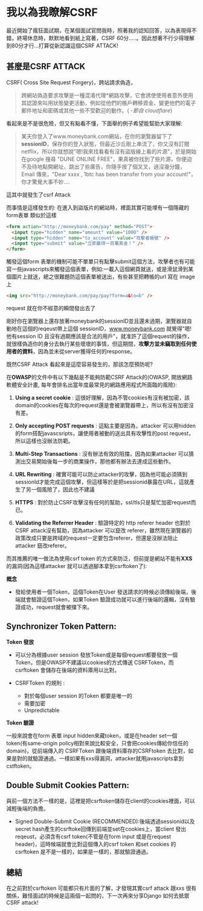 # 我以為我瞭解CSRF
最近開始了瘋狂面試期，在某個面試官問我時，照著我的認知回答，以為表現得不錯，終場休息時，默默地看到紙上寫著，CSRF 60分.....。因此想著不行少得理解到80分才行...打算從新認識這個CSRF ATTACK!

## 甚麼是CSRF ATTACK
 CSRF( Cross Site Request Forgery)，跨站請求偽造，
 > 跨網站偽造要求攻擊是一種混淆代理*網路攻擊，它會誘使使用者意外使用其認證來叫用狀態變更活動，例如從他們的帳戶轉移資金、變更他們的電子郵件地址和密碼或其他一些不受歡迎的動作。( *-節自 cloudflare*)

看起來是不是很危險，但又有點看不懂，下面舉的例子希望能幫助大家理解:

> 某天你登入了www.moneybank.com網站，在你的瀏覽器留下了**sessionID**，保存你的登入狀態，但最近沙丘剛上串流了，你又沒有訂閱netflix，所以你就想說"嗯!我來找看看有沒有盜版線上看的片源"，於是開始在google 搜尋 "DUNE ONLINE FREE"，果真被你找到了些片源，你便迫不及待地點開網址，跳出了些廣告，你隨手按了個叉叉，過沒幾分鐘，Email 傳來，"Dear xxxx , 1btc has been transfer from your account!"，你才驚覺大事不妙....

這其中就發生了csrf Attack

而事情是這樣發生的:
在進入到盜版片的網站時，裡面其實可能埋有一個隱藏的form表單
類似於這樣
```html
<form action="http://moneybank.com/pay" method="POST">
  <input type="hidden" name="amount" value="1000" />
  <input type="hidden" name="to_account" value="攻擊者帳號" />
  <input type="submit" value="立即贏得一百萬美金！" />
</form>
```
觸發這個form 表單的機制可能不單單只有點擊submit這個方法，攻擊者也有可能寫一些javascripts來觸發這個表單，例如:一載入這個網頁就送，或是滑鼠滑到某個圖片上就送，總之很難題防這個表單被送出，有些甚至把轉帳的url 寫在 image 上
```html
<img src="http://moneybank.com/pay/pay?form=a&to=b" />
```
request 就在你不經意的瞬間發出去了

剛好你在瀏覽器上還存放著moneybank的sessionID並且還未過期，瀏覽器就自動地在這個的reqeust帶上這個
sessionID，www.moneybank.com 就覺得"嗯! 他有session ID 且沒有過期應該是合法的用戶"，就准許了這個request的操作，就很樣偽造你的身分去執行某些壞壞的事情，但這期間，**攻擊方並未竊取到任何使用者的資料**，因為並未從server獲得任何的response。

既然CSRF Attack 看起來是這麼容易發生的，那該怎麼預防呢?

在**OWASP**的文件中有以下幾點是不能夠防範CSRF Attack的(OWASP, 開放網路軟體安全計畫, 每年會排名出當年度最常見的網路應用程式所面臨的風險):

1. **Using a secret cookie** : 這很好理解，因為不管cookies有沒有被加密，該domain的cookies在每次的request還是會被瀏覽器帶上，所以有沒有加密沒有差。

2. **Only accepting POST requests** : 這點主要是因為，attacker 可以用hidden的form搭配javascsripts，讓使用者被動的送出具有攻擊性的post request，所以這樣也沒辦法防範。

3. **Multi-Step Transactions** : 沒有辦法有效的阻擋，因為如果attacker 可以猜測出交易開始後每一步的商業操作，那他都有辦法去達成這些動作。

4. **URL Rewriting** : 確實可能可以防止attacker的攻擊，因為他可能必須猜到sessionId才能完成這個攻擊，但這樣等於是把sessionid暴露在URL，這就產生了另一個風險了，因此也不建議

5. **HTTPS** : 對於防止CSRF攻擊沒有任何的幫助，ssl/tls只是幫忙加密request而已。

6. **Validating the Referrer Header** : 驗證特定的 http referer header 也對於CSRF attack沒有幫助，因為attacker 可以竄改 referer，雖然現在瀏覽器的政策改成只要是跨域的request一定要包含referer，但還是沒辦法阻止attacker 竄改referer。



而其推薦的唯一做法為使用csrf token 的方式來防泛，但前提是網站不能有**XXS**的漏洞(因為這樣attacker 就可以透過腳本拿到csrftoken了):

**概念**

- 發給使用者一個Token，這個Token在User 發送請求的時候必須傳給後端，後端就會驗證這個Token，如果Token 驗證成功就可以進行後端的邏輯，沒有驗證成功，request就會被擋下來。


## Synchronizer Token Pattern:

**Token 發放**

- 可以分為根據user session 發放Token或是每個request都要發放一個Token，但是OWASP不建議以cookies的方式傳送   CSRFToken，而csrftoken 會儲存在後端的資料庫用以比對。

- CSRFToken 的規則 :
  - 對於每個user session 的Token 都要是唯一的
  - 需要加密
  - Unpredictable

**Token 驗證**

  一般來說會在form 表單 input hidden來藏token，或是在header set一個token(有same-origin policy相對來說比較安全，只會把cookies傳給你信任的domain)，從前端傳入的 CSRFToken 跟後端資料庫存的CSRFtoken 去比對，如果是對的就驗證通過。一樣如果有xxs得漏洞，attacker就用javascripts拿到cstftoken。



## Double Submit Cookies Pattern:

與前一個方法不一樣的是，這裡是把csrftoken儲存在client的cookies裡面，可以減輕後端的負擔。

  - Signed Double-Submit Cookie (RECOMMENDED):後端透過sessionid以及secret hash產生的csrftoke回傳到前端並set在cookies上，當client 發出reqeust，必須含有csrf token(不管是在form input 或是在request header)，這時候端就會比對這個傳入的csrf token 和set cookies 的csrftoken 是不是一樣的，如果是一樣的，那就驗證通過。



## 總結

在之前對於csrftoken 可能都只有片面的了解，才發現其實csrf attack 跟xxs 很有關係，難怪面試的時候是這兩個一起問的，下一次再來分享Django 如何去抵禦CSRF attack!


















